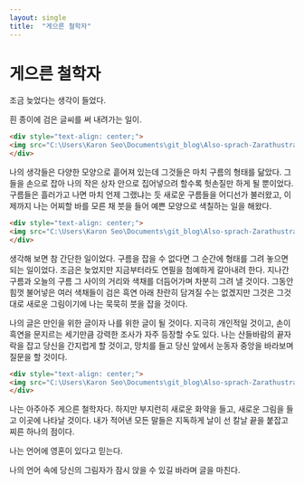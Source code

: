 ```yaml
---
layout: single
title:  "게으른 철학자"
---
```


# 게으른 철학자

조금 늦었다는 생각이 들었다.

흰 종이에 검은 글씨를 써 내려가는 일이.

```html
<div style="text-align: center;">
<img src="C:\Users\Karon Seo\Documents\git_blog\Also-sprach-Zarathustra.github.io\_images\21-11-24-2.jpg" alt="21-11-24-2" style="zoom:33%;" />
</div>
```

 나의 생각들은 다양한 모양으로 흩어져 있는데 그것들은 마치 구름의 형태를 닮았다. 그들을 손으로 잡아 나의 작은 상자 안으로 집어넣으려 할수록 헛손질만 하게 될 뿐이었다. 구름들은 흘러가고 나면 마치 언제 그랬냐는 듯 새로운 구름들을 어디선가 불러왔고, 이제까지 나는 어찌할 바를 모른 채 붓을 들어 예쁜 모양으로 색칠하는 일을 해왔다.

```html
<div style="text-align: center;">
<img src="C:\Users\Karon Seo\Documents\git_blog\Also-sprach-Zarathustra.github.io\_images\21-11-24-1.jpg" alt="21-11-24-1" style="zoom: 33%;" />
</div>
```

생각해 보면 참 간단한 일이었다. 구름을 잡을 수 없다면 그 순간에 형태를 그려 놓으면 되는 일이었다. 조금은 늦었지만 지금부터라도 연필을 첨예하게 갈아내려 한다. 지나간 구름과 오늘의 구름 그 사이의 거리와 색채를 더듬어가며 차분히 그려 낼 것이다. 그동안 힘껏 불어넣은 여러 색채들이 검은 흑연 아래 찬란히 담겨질 수는 없겠지만 그것은 그것대로 새로운 그림이기에 나는 묵묵히 붓을 잡을 것이다.

나의 글은 만인을 위한 글이자 나를 위한 글이 될 것이다. 지극히 개인적일 것이고, 손이 흑연을 문지르는 세기만큼 강력한 조사가 자주 등장할 수도 있다. 나는 산들바람의 끝자락을 잡고 당신을 간지럽게 할 것이고, 망치를 들고 당신 앞에서 눈동자 중앙을 바라보며 질문을 할 것이다.



```html
<div style="text-align: center;">
<img src="C:\Users\Karon Seo\Documents\git_blog\Also-sprach-Zarathustra.github.io\_images\21-11-24-3.jpg" alt="21-11-24-3" style="zoom:33%;" />
</div>
```

나는 아주아주 게으른 철학자다. 하지만 부지런히 새로운 화약을 들고, 새로운 그림을 들고 이곳에 나타날 것이다. 내가 적어낸 모든 말들은 지독하게 날이 선 칼날 끝을 붙잡고 찌른 하나의 점이다.



나는 언어에 영혼이 있다고 믿는다.

나의 언어 속에 당신의 그림자가 잠시 앉을 수 있길 바라며 글을 마친다.
